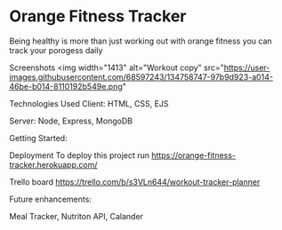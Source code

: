 # Orange Fitness Tracker

Being healthy is more than just working out with orange fitness you can track your porogess daily

Screenshots
<img width="1413" alt="Workout copy" src="https://user-images.githubusercontent.com/68597243/134758747-97b9d923-a014-46be-b014-8110192b549e.png"

Technologies Used
Client: HTML, CSS, EJS

Server: Node, Express, MongoDB

Getting Started:

Deployment To deploy this project run https://orange-fitness-tracker.herokuapp.com/

Trello board https://trello.com/b/s3VLn644/workout-tracker-planner

Future enhancements:

Meal Tracker, Nutriton API, Calander
